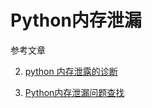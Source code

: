 # Python内存泄漏

参考文章


2. [python 内存泄露的诊断](http://rstevens.iteye.com/blog/828565)

3. [Python内存泄漏问题查找](http://blog.csdn.net/i2cbus/article/details/20155273)
